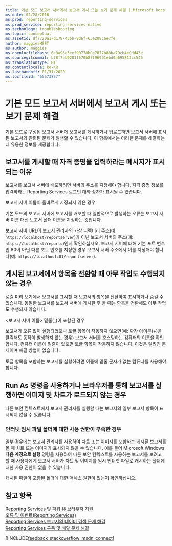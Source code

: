 ```yaml
---
title: 기본 모드 보고서 서버에서 보고서 게시 또는 보기 문제 해결 | Microsoft Docs
ms.date: 02/28/2016
ms.prod: reporting-services
ms.prod_service: reporting-services-native
ms.technology: troubleshooting
ms.topic: conceptual
ms.assetid: df7720a1-d178-45bb-8d6f-63e208cae7fe
author: maggiesMSFT
ms.author: maggies
ms.openlocfilehash: 6e3a96e3eef90778b0e7877b88ba79cb4e0dd43e
ms.sourcegitcommit: b78f7ab9281f570b87f96991ebd9a095812cc546
ms.translationtype: HT
ms.contentlocale: ko-KR
ms.lasthandoff: 01/31/2020
ms.locfileid: "65573857"
---
```

# <a name="troubleshoot-publishing-or-viewing-a-report-on-a-native-mode-report-server"></a>기본 모드 보고서 서버에서 보고서 게시 또는 보기 문제 해결
  
  
  
기본 모드로 구성된 보고서 서버에 보고서를 게시하거나 업로드하면 보고서 서버에 표시된 보고서와 관련된 문제가 발생할 수 있습니다. 이 항목에서는 이러한 문제를 해결하는 데 유용한 정보를 제공합니다.   
  
## <a name="why-am-i-being-prompted-for-credentials-when-i-publish-a-report"></a>보고서를 게시할 때 자격 증명을 입력하라는 메시지가 표시되는 이유  
보고서를 보고서 서버에 배포하려면 서버의 주소를 지정해야 합니다. 자격 증명 정보를 입력하라는 Reporting Services 로그인 대화 상자가 표시될 수 있습니다.   
  
보고서 서버 이름이 올바르게 지정되지 않은 경우  
  
  
기본 모드의 보고서 서버에 보고서를 배포할 때 일반적으로 발생하는 오류는 보고서 서버 이름 대신 보고서 폴더 이름을 지정하는 것입니다.   
  
보고서 서버 URL이 보고서 관리자의 가상 디렉터리 주소(예: `https://localhost/reportserver`)가 아닌 보고서 서버의 주소(예: `https://localhost/reports`)인지 확인하십시오. 보고서 서버에 대해 기본 포트 번호인 80이 아닌 다른 포트 번호를 지정한 경우 보고서 서버 주소에서 이를 지정해야 합니다(예: `https://localhost:81/reportserver`).   
  
 ## <a name="nothing-happens-when-i-toggle-items-in-my-published-report"></a>게시된 보고서에서 항목을 전환할 때 아무 작업도 수행되지 않는 경우  
  로컬 미리 보기에서 보고서를 표시할 때 보고서의 항목을 전환하여 표시하거나 숨길 수 있습니다. 동일한 보고서를 보고서 서버에 게시한 후 볼 때는 항목을 전환해도 아무 작업도 수행되지 않습니다.   
  
\<보고서 서버 이름> 밑줄(_)이 포함된 경우  
  
보고서가 오류 없이 실행되었으나 토글 항목이 작동하지 않으면(예: 확장 아이콘(+)을 클릭해도 동작이 발생하지 않는 경우) 보고서 서버를 호스팅하는 컴퓨터의 이름을 확인합니다. 컴퓨터 이름에 밑줄이 있으면 토글 항목이 작동하지 않습니다. 이것은 알려진 문제이며 해결 방법이 없습니다.   
  
토글 항목을 포함하는 보고서를 실행하려면 이름에 밑줄 문자가 없는 컴퓨터를 사용해야 합니다.  
  
## <a name="images-and-charts-do-not-load-when-i-use-run-as-and-a-browser-to-run-my-report"></a>Run As 명령을 사용하거나 브라우저를 통해 보고서를 실행하면 이미지 및 차트가 로드되지 않는 경우  
다른 보안 컨텍스트에서 보고서 관리자를 실행할 때는 보고서의 일부 보고서 항목이 표시되지 않을 수 있습니다.   
  
### <a name="insufficient-permissions-on-internet-temporary-file-folders"></a>인터넷 임시 파일 폴더에 대한 사용 권한이 부족한 경우  
  
일부 경우에는 보고서 관리자를 사용하여 차트 또는 이미지를 포함하는 게시된 보고서를 볼 때 차트 또는 이미지가 표시되지 않을 수 있습니다. 예를 들어 Microsoft Windows **다음 계정으로 실행** 명령을 사용하여 다른 보안 컨텍스트를 사용하는 보고서를 보려고 할 때 사용자에게 보고서 서버가 차트 및 이미지를 임시 인터넷 파일로 캐시하는 폴더에 대한 사용 권한이 없을 수 있습니다.   
  
캐시된 파일이 포함된 폴더에 대한 액세스 권한이 있는지 확인하십시오.   
    
## <a name="see-also"></a>참고 항목  
[Reporting Services 및 파워 뷰 브라우저 지원](../../reporting-services/browser-support-for-reporting-services-and-power-view.md)  
[오류 및 이벤트(Reporting Services)](../../reporting-services/troubleshooting/errors-and-events-reference-reporting-services.md)  
[Reporting Services 보고서의 데이터 검색 문제 해결](../../reporting-services/troubleshooting/troubleshoot-data-retrieval-issues-with-reporting-services-reports.md)  
[Reporting Services 구독 및 배달 문제 해결](../../reporting-services/troubleshooting/troubleshoot-reporting-services-subscriptions-and-delivery.md)  
  
  

[!INCLUDE[feedback_stackoverflow_msdn_connect](../../includes/feedback-stackoverflow-msdn-connect-md.md)]

